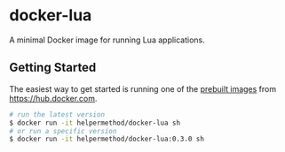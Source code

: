 # docker-lua

A minimal Docker image for running Lua applications.

## Getting Started

The easiest way to get started is running one of the [prebuilt images](https://hub.docker.com/r/helpermethod/docker-lua/tags/)
from https://hub.docker.com.

```sh
# run the latest version
$ docker run -it helpermethod/docker-lua sh
# or run a specific version
$ docker run -it helpermethod/docker-lua:0.3.0 sh
```

